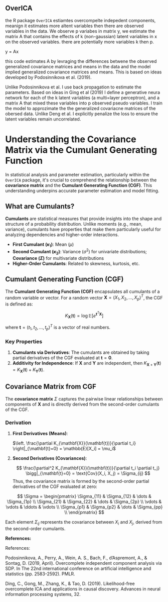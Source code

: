 ## OverICA

the R package `OverICA` estiamtes overcompelte indepedent components, meanign it estimates more altent variables then there are observed variables in the data. We observe p variabes in matrix y, we estimate the matrix A that contains the effects of k (non-gaussian) latent variables in x on the observed variables. there are potentially more variables k then p. 

y = Ax

this code estimates A by levraging the differences betwene the observed generalized covariance matrices and means in the data and the model implied generalized covariance matrices and means. This is based on ideas developed by Podosinnikova et al. (2019). 


Unlike Podosinnikova et al. I use back propagation to estimate the parameters. Based on ideas in Ging et al (2019) I define a generative neura network for each of the k latent variables (a multi=layer perceptron), and a matrix A that mixed these variables into p observed pseudo variables. I train the model to approzimate the the generalized covariacne matrices of the obersed data. Unlike Deng et al. I explicitly penalize the loss to ensure the latent variables remain uncorrelated.


# Understanding the Covariance Matrix via the Cumulant Generating Function

In statistical analysis and parameter estimation, particularly within the `OverICA` package, it's crucial to comprehend the relationship between the **covariance matrix** and the **Cumulant Generating Function (CGF)**. This understanding underpins accurate parameter estimation and model fitting.

## What are Cumulants?

**Cumulants** are statistical measures that provide insights into the shape and structure of a probability distribution. Unlike moments (e.g., mean, variance), cumulants have properties that make them particularly useful for analyzing dependencies and higher-order interactions.

- **First Cumulant ($\kappa_1$)**: Mean ($\mu$)
- **Second Cumulant ($\kappa_2$)**: Variance ($\sigma^2$) for univariate distributions; **Covariance ($\Sigma$)** for multivariate distributions
- **Higher-Order Cumulants**: Related to skewness, kurtosis, etc.

## Cumulant Generating Function (CGF)

The **Cumulant Generating Function (CGF)** encapsulates all cumulants of a random variable or vector. For a random vector $\mathbf{X} = (X_1, X_2, \ldots, X_p)^T$, the CGF is defined as:

$$
K_{\mathbf{X}}(\mathbf{t}) = \log \mathbb{E}\left[ e^{\mathbf{t}^T \mathbf{X}} \right]
$$

where $\mathbf{t} = (t_1, t_2, \ldots, t_p)^T$ is a vector of real numbers.

### Key Properties

1. **Cumulants via Derivatives**: The cumulants are obtained by taking partial derivatives of the CGF evaluated at $\mathbf{t} = \mathbf{0}$.
2. **Additivity for Independence**: If $\mathbf{X}$ and $\mathbf{Y}$ are independent, then $K_{\mathbf{X} + \mathbf{Y}}(\mathbf{t}) = K_{\mathbf{X}}(\mathbf{t}) + K_{\mathbf{Y}}(\mathbf{t})$.

## Covariance Matrix from CGF

The **covariance matrix** $\Sigma$ captures the pairwise linear relationships between components of $\mathbf{X}$ and is directly derived from the second-order cumulants of the CGF.

### Derivation

1. **First Derivatives (Means)**:
   
   $\left. \frac{\partial K_{\mathbf{X}}(\mathbf{t})}{\partial t_i} \right|_{\mathbf{t}=0} = \mathbb{E}[X_i] = \mu_i$

2. **Second Derivatives (Covariances)**:
   
   $$
   \frac{\partial^2 K_{\mathbf{X}}(\mathbf{t})}{\partial t_i \partial t_j} \bigg|_{\mathbf{t}=0} = \text{Cov}(X_i, X_j) = \Sigma_{ij}
   $$
Thus, the covariance matrix is formed by the second-order partial derivatives of the CGF evaluated at zero:

$$
\Sigma = \begin{pmatrix}
\Sigma_{11} & \Sigma_{12} & \dots & \Sigma_{1p} \\
\Sigma_{21} & \Sigma_{22} & \dots & \Sigma_{2p} \\
\vdots & \vdots & \ddots & \vdots \\
\Sigma_{p1} & \Sigma_{p2} & \dots & \Sigma_{pp} \\
\end{pmatrix}
$$

Each element $\Sigma_{ij}$ represents the covariance between $X_i$ and $X_j$, derived from the second-order cumulants.



**References:**

References:

Podosinnikova, A., Perry, A., Wein, A. S., Bach, F., d’Aspremont, A., & Sontag, D. (2019, April). Overcomplete independent component analysis via SDP. In The 22nd international conference on artificial intelligence and statistics (pp. 2583-2592). PMLR.

Ding, C., Gong, M., Zhang, K., & Tao, D. (2019). Likelihood-free overcomplete ICA and applications in causal discovery. Advances in neural information processing systems, 32.
